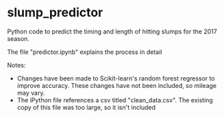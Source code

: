 # slump_predictor

Python code to predict the timing and length of hitting slumps for the 2017 season.

The file "predictor.ipynb" explains the process in detail

Notes:
- Changes have been made to Scikit-learn's random forest regressor to improve accuracy. These changes have not been included, so mileage may vary.
- The iPython file references a csv titled "clean_data.csv". The existing copy of this file was too large, so it isn't included
